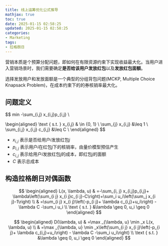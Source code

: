 ```yaml
---
title: 线上运筹优化公式推导
mathjax: true
toc: true
date: 2025-01-15 02:58:25
updated: 2025-01-15 02:58:25
categories:
- Marketing
tags:
- 拉格朗日
---
```


营销本质是个预算分配问题，即如何在有限资源约束下实现收益最大化。当用户进入营销场景时，我们需要确定**是否给该用户发放红包**以及**发放红包面额**。

<!--more-->

选择发放用户和发放面额是一个典型的分组背包问题(MCKP, Multiple Choice Knapsack Problem)，在成本约束下的的券核销率最大化。

## 问题定义

$$
min -\sum_{i,j} x_{i,j}p_{i,j} \\

\begin{aligned}
\text { s.t. } x_{i,j} & \in \{0, 1\} \\
\sum_{j} x_{i,j} &\leq 1 \\
\sum_{i,j} x_{i,j} c_{i,j} &\leq C \\
\end{aligned}
$$
- $x_{i,j}$ 表示是否给用户$i$发放红包$j$
- $p_{i,j}$ 表示用户$i$在红包$j$下的核销率，由量价模型预估产生
- $c_{i,j}$ 表示给用户$i$发放红包$j$的成本，即红包$j$的面额
- $C$ 表示总成本

## 构造拉格朗日对偶函数

$$
\begin{aligned}
L(x, \lambda, u) & =-\sum_{i, j} x_{i,j}p_{i,j}+ \lambda\left(\sum_{i j}  x_{i j}c_{i j}-C\right)+\sum_i u_i\left(\sum_j x_{i j}-1\right) \\
& =\sum_{i j} x_{i j}\left(-p_{i j}+ \lambda c_{i,j}+u_i\right) - \lambda C -\sum_i u_i \\
\text { s.t. } &\lambda \geq 0, u_i \geq 0
\end{aligned}
$$

$$
\begin{aligned}
D(\lambda, u) & =\max _{\lambda, u} \min _x L(x, \lambda, u) \\
& =\max _{\lambda, u} \min _x\left(\sum_{i j} x_{i j}\left(-p_{i j}+ \lambda c_{i,j}+u_i\right) - \lambda C -\sum_i u_i\right) \\
\text { s.t. } &\lambda \geq 0, u_i \geq 0
\end{aligned}
$$